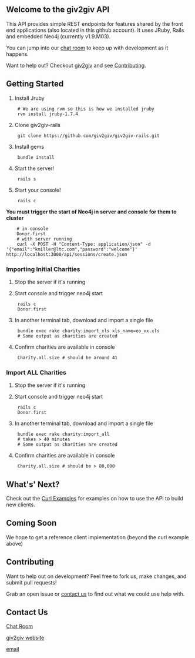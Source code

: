 ## Welcome to the giv2giv API

This API provides simple REST endpoints for features shared by the front end applications (also located in this github account). It uses JRuby, Rails and embedded Neo4j (currently v1.9.M03).

You can jump into our [chat room](https://lightcastle.campfirenow.com/4d2e5) to keep up with development as it happens.

Want to help out? Checkout [giv2giv](http://www.giv2giv.org) and see [Contributing](#contributing).

## Getting Started

1. Install Jruby

        # We are using rvm so this is how we installed jruby
        rvm install jruby-1.7.4

2. Clone giv2giv-rails

        git clone https://github.com/giv2giv/giv2giv-rails.git

3. Install gems

        bundle install

4. Start the server!

        rails s

5. Start your console!

        rails c

**You must trigger the start of Neo4j in server and console for them to cluster**

        # in console
        Donor.first
        # with server running
        curl -X POST -H "Content-Type: application/json" -d '{"email":"kmiller@ltc.com","password":"welcome"}' http://localhost:3000/api/sessions/create.json

### Importing Initial Charities

1. Stop the server if it's running

2. Start console and trigger neo4j start

        rails c
        Donor.first

3. In another terminal tab, download and import a single file

        bundle exec rake charity:import_xls xls_name=eo_xx.xls
        # Some output as charities are created

4. Confirm charities are available in console

        Charity.all.size # should be around 41

### Import ALL Charities

1. Stop the server if it's running

2. Start console and trigger neo4j start

        rails c
        Donor.first

3. In another terminal tab, download and import a single file

        bundle exec rake charity:import_all
        # takes > 40 minutes
        # Some output as charities are created

4. Confirm charities are available in console

        Charity.all.size # should be > 80,000

## What's' Next?

Check out the [Curl Examples](curl_examples.txt) for examples on how to use the API to build new clients.

## Coming Soon

We hope to get a reference client implementation (beyond the curl example above)

## Contributing

Want to help out on development? Feel free to fork us, make changes, and submit pull requests!

Grab an open issue or [contact us](#contact-us) to find out what we could use help with.


## Contact Us

[Chat Room](https://lightcastle.campfirenow.com/4d2e5)

[giv2giv website](http://www.giv2giv.org)

[email](mailto:info@giv2giv.org)

